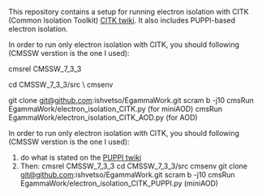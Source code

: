 This repository contains a setup for running electron isolation with CITK (Common Isolation Toolkit) [CITK twiki]. 
It also includes PUPPI-based electron isolation. 

In order to run only electron isolation with CITK, you should following (CMSSW verstion is the one I used):

 cmsrel CMSSW_7_3_3
 
 cd CMSSW_7_3_3/src \\
 cmsenv
 
 git clone git@github.com:ishvetso/EgammaWork.git
 scram b -j10
 cmsRun EgammaWork/electron_isolation_CITK.py (for miniAOD)
 cmsRun EgammaWork/electron_isolation_CITK_AOD.py (for AOD)
 
In order to run only electron isolation with CITK, you should following (CMSSW verstion is the one I used): 

1. do what is stated on the [PUPPI twiki] 
2. Then: 
cmsrel CMSSW_7_3_3
cd CMSSW_7_3_3/src
cmsenv
git clone git@github.com:ishvetso/EgammaWork.git
scram b -j10
cmsRun EgammaWork/electron_isolation_CITK_PUPPI.py (miniAOD)

[CITK twiki]:https://twiki.cern.ch/twiki/bin/viewauth/CMS/CommonIDAndIsolationFW
[PUPPI twiki]:https://twiki.cern.ch/twiki/bin/viewauth/CMS/PUPPI#Validation_framework_in_CMSSW_73
